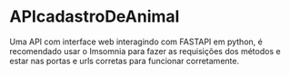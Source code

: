 # APIcadastroDeAnimal
Uma API com interface web interagindo com FASTAPI em python, é recomendado usar o Imsomnia para fazer as requisições dos métodos e estar nas portas e urls corretas para 
funcionar corretamente.
